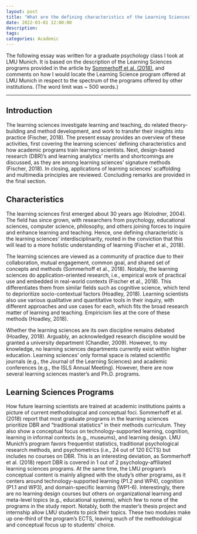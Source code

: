 ```yaml
---
layout: post
title: "What are the defining characteristics of the Learning Sciences?"
date: 2022-03-01 12:00:00
description: 
tags: 
categories: Academic
---
```

The following essay was written for a graduate psychology class I took at LMU Munich. It is based on the description of the Learning Sciences programs provided in the article by <a href="https://eprints.nottingham.ac.uk/52659/1/Sommerhoff%20et%20al%20%282018%29%20What%20do%20we%20teach.pdf" target="_blank">Sommerhoff et al. (2018)</a>, and comments on how I would locate the Learning Science program offered at LMU Munich in respect to the spectrum of the programs offered by other institutions. (The word limit was ~ 500 words.)

---

<h2>Introduction</h2>
The learning sciences investigate learning and teaching, do related theory-building and method development, and work to transfer their insights into practice (Fischer, 2018). The present essay provides an overview of these activities, first covering the learning sciences’ defining characteristics and how academic programs train learning scientists. Next, design-based research (DBR)’s and learning analytics’ merits and shortcomings are discussed, as they are among learning sciences’ signature methods (Fischer, 2018). In closing, applications of learning sciences’ scaffolding and multimedia principles are reviewed. Concluding remarks are provided in the final section.

<h2>Characteristics</h2>
The learning sciences first emerged about 30 years ago (Kolodner, 2004). The field has since grown, with researchers from psychology, educational sciences, computer science, philosophy, and others joining forces to inquire and enhance learning and teaching. Hence, one defining characteristic is the learning sciences’ interdisciplinarity, rooted in the conviction that this will lead to a more holistic understanding of learning (Fischer et al., 2018).

The learning sciences are viewed as a community of practice due to their collaboration, mutual engagement, common goal, and shared set of concepts and methods (Sommerhoff et al., 2018). Notably, the learning sciences do application-oriented research, i.e., empirical work of practical use and embedded in real-world contexts (Fischer et al., 2018). This differentiates them from similar fields such as cognitive science, which tend to deprioritize socio-contextual factors (Hoadley, 2018). Learning scientists also use various qualitative and quantitative tools in their inquiry, with different approaches and use cases for each, which fits the broad research matter of learning and teaching. Empiricism lies at the core of these methods (Hoadley, 2018).

Whether the learning sciences are its own discipline remains debated (Hoadley, 2018). Arguably, an acknowledged research discipline would be granted a university department (Chandler, 2009). However, to my knowledge, no learning sciences departments currently exist within higher education. Learning sciences’ only formal space is related scientific journals (e.g., the Journal of the Learning Sciences) and academic conferences (e.g., the ISLS Annual Meeting). However, there are now several learning sciences master’s and Ph.D. programs.

<h2>Learning Sciences Programs</h2>
How future learning scientists are trained at academic institutions paints a picture of current methodological and conceptual foci. Sommerhoff et al. (2018) report that most graduate programs in the learning sciences prioritize DBR and “traditional statistics” in their methods curriculum. They also show a conceptual focus on technology-supported learning, cognition, learning in informal contexts (e.g., museums), and learning design.
LMU Munich’s program favors frequentist statistics, traditional psychological research methods, and psychometrics (i.e., 24 out of 120 ECTS) but includes no courses on DBR. This is an interesting deviation, as Sommerhoff et al. (2018) report DBR is covered in 1 out of 2 psychology-affiliated learning sciences programs. At the same time, the LMU program’s conceptual content is mainly aligned with the study’s other programs, as it centers around technology-supported learning (P1.2 and WP4), cognition (P1.1 and WP3), and domain-specific learning (WP1-6). Interestingly, there are no learning design courses but others on organizational learning and meta-level topics (e.g., educational systems), which few to none of the programs in the study report. Notably, both the master’s thesis project and internship allow LMU students to pick their topics. These two modules make up one-third of the program’s ECTS, leaving much of the methodological and conceptual focus up to students’ choice.
